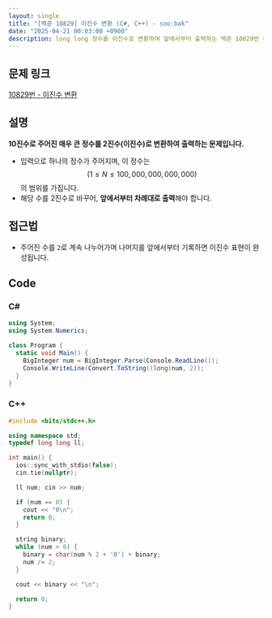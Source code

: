 ```yaml
---
layout: single
title: "[백준 10829] 이진수 변환 (C#, C++) - soo:bak"
date: "2025-04-21 00:03:00 +0900"
description: long long 정수를 이진수로 변환하여 앞에서부터 출력하는 백준 10829번 이진수 변환 문제의 C# 및 C++ 풀이 및 해설
---
```


## 문제 링크
[10829번 - 이진수 변환](https://www.acmicpc.net/problem/10829)

## 설명
**10진수로 주어진 매우 큰 정수를 2진수(이진수)로 변환하여 출력하는 문제입니다.**
<br>

- 입력으로 하나의 정수가 주어지며, 이 정수는 $$(1 \leq N \leq 100,000,000,000,000)$$ 의 범위를 가집니다.
- 해당 수를 2진수로 바꾸어, **앞에서부터 차례대로 출력**해야 합니다.


## 접근법

- 주어진 수를 `2`로 계속 나누어가며 나머지를 앞에서부터 기록하면 이진수 표현이 완성됩니다.


## Code

### C#
```csharp
using System;
using System.Numerics;

class Program {
  static void Main() {
    BigInteger num = BigInteger.Parse(Console.ReadLine());
    Console.WriteLine(Convert.ToString((long)num, 2));
  }
}
```

### C++
```cpp
#include <bits/stdc++.h>

using namespace std;
typedef long long ll;

int main() {
  ios::sync_with_stdio(false);
  cin.tie(nullptr);

  ll num; cin >> num;

  if (num == 0) {
    cout << "0\n";
    return 0;
  }

  string binary;
  while (num > 0) {
    binary = char(num % 2 + '0') + binary;
    num /= 2;
  }

  cout << binary << "\n";

  return 0;
}
```

